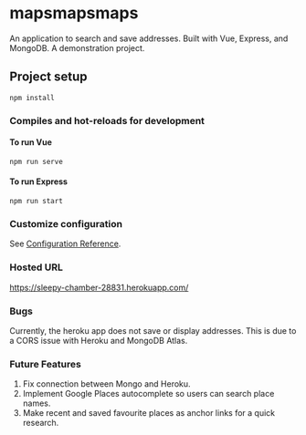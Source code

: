 # mapsmapsmaps
An application to search and save addresses. Built with Vue, Express, and MongoDB. A demonstration project. 

## Project setup
```
npm install
```

### Compiles and hot-reloads for development

#### To run Vue
```
npm run serve
```
#### To run Express
```
npm run start
```

### Customize configuration
See [Configuration Reference](https://cli.vuejs.org/config/).

### Hosted URL 
https://sleepy-chamber-28831.herokuapp.com/

### Bugs 
Currently, the heroku app does not save or display addresses. This is due to a CORS issue with Heroku and MongoDB Atlas. 

### Future Features
1. Fix connection between Mongo and Heroku.
2. Implement Google Places autocomplete so users can search place names.
3. Make recent and saved favourite places as anchor links for a quick research.

